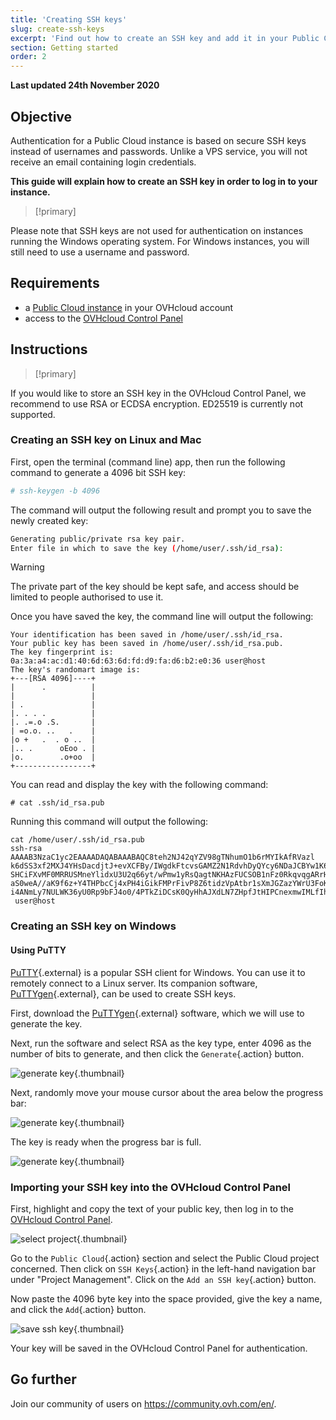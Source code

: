 ```yaml
---
title: 'Creating SSH keys'
slug: create-ssh-keys
excerpt: 'Find out how to create an SSH key and add it in your Public Cloud Control Panel'
section: Getting started
order: 2
---
```


**Last updated 24th November 2020**

## Objective

Authentication for a Public Cloud instance is based on secure SSH keys instead of usernames and passwords. Unlike a VPS service, you will not receive an email containing login credentials.

**This guide will explain how to create an SSH key in order to log in to your instance.**

> [!primary]
>
Please note that SSH keys are not used for authentication on instances running the Windows operating system. For Windows instances, you will still need to use a username and password.
>

## Requirements

- a [Public Cloud instance](https://www.ovhcloud.com/en-gb/public-cloud/) in your OVHcloud account
- access to the [OVHcloud Control Panel](https://www.ovh.com/auth/?action=gotomanager)

## Instructions

> [!primary]
>
If you would like to store an SSH key in the OVHcloud Control Panel, we recommend to use RSA or ECDSA encryption. ED25519 is currently not supported.
>

### Creating an SSH key on Linux and Mac

First, open the terminal (command line) app, then run the following command to generate a 4096 bit SSH key:

```sh
# ssh-keygen -b 4096
```

The command will output the following result and prompt you to save the newly created key:

```sh
Generating public/private rsa key pair.
Enter file in which to save the key (/home/user/.ssh/id_rsa):
```

> [!warning]
>
> The private part of the key should be kept safe, and access should be limited to people authorised to use it.
> 

Once you have saved the key, the command line will output the following:

```ssh
Your identification has been saved in /home/user/.ssh/id_rsa.
Your public key has been saved in /home/user/.ssh/id_rsa.pub.
The key fingerprint is:
0a:3a:a4:ac:d1:40:6d:63:6d:fd:d9:fa:d6:b2:e0:36 user@host
The key's randomart image is:
+---[RSA 4096]----+
|      .          |
|                 |
| .               |
|. . . .          |
|. .=.o .S.       |
| =o.o. ..   .    |
|o +   .  . o ..  |
|.. .      oEoo . |
|o.        .o+oo  |
+-----------------+
```

You can read and display the key with the following command:

```ssh
# cat .ssh/id_rsa.pub
```

Running this command will output the following:

```ssh
cat /home/user/.ssh/id_rsa.pub
ssh-rsa AAAAB3NzaC1yc2EAAAADAQABAAABAQC8teh2NJ42qYZV98gTNhumO1b6rMYIkAfRVazl
k6dSS3xf2MXJ4YHsDacdjtJ+evXCFBy/IWgdkFtcvsGAMZ2N1RdvhDyQYcy6NDaJCBYw1K6Gv5fJ
SHCiFXvMF0MRRUSMneYlidxU3U2q66yt/wPmw1yRsQagtNKHAzFUCSOB1nFz0RkqvqgARrHTY0bd
aS0weA//aK9f6z+Y4THPbcCj4xPH4iGikFMPrFivP8Z6tidzVpAtbr1sXmJGZazYWrU3FoK2a1sF
i4ANmLy7NULWK36yU0Rp9bFJ4o0/4PTkZiDCsK0QyHhAJXdLN7ZHpfJtHIPCnexmwIMLfIhCWhO5
 user@host
```

### Creating an SSH key on Windows

#### Using PuTTY

[PuTTY](https://www.chiark.greenend.org.uk/~sgtatham/putty/){.external} is a popular SSH client for Windows. You can use it to remotely connect to a Linux server. Its companion software, [PuTTYgen](https://the.earth.li/~sgtatham/putty/latest/w64/puttygen.exe){.external}, can be used to create SSH keys.

First, download the [PuTTYgen](https://the.earth.li/~sgtatham/putty/latest/w64/puttygen.exe){.external} software, which we will use to generate the key.

Next, run the software and select RSA as the key type, enter 4096 as the number of bits to generate, and then click the `Generate`{.action} button.

![generate key](images/puttygen-01.png){.thumbnail}

Next, randomly move your mouse cursor about the area below the progress bar:

![generate key](images/puttygen-02.gif){.thumbnail}

The key is ready when the progress bar is full. 

![generate key](images/puttygen-03.png){.thumbnail}

### Importing your SSH key into the OVHcloud Control Panel

First, highlight and copy the text of your public key, then log in to the [OVHcloud Control Panel](https://www.ovh.com/auth/?action=gotomanager).

![select project](images/select-project.png){.thumbnail}

Go to the `Public Cloud`{.action} section and select the Public Cloud project concerned. Then click on `SSH Keys`{.action} in the left-hand navigation bar under "Project Management". Click on the `Add an SSH key`{.action} button.

Now paste the 4096 byte key into the space provided, give the key a name, and click the `Add`{.action} button.

![save ssh key](images/save-key.png){.thumbnail}

Your key will be saved in the OVHcloud Control Panel for authentication.

## Go further

Join our community of users on <https://community.ovh.com/en/>.

